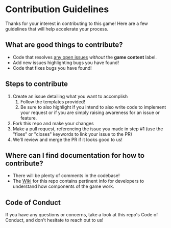 # Contribution Guidelines

Thanks for your interest in contributing to this game! Here are a few guidelines that will help accelerate your process.

## What are good things to contribute?

- Code that resolves [any open issues](https://github.com/Option-2-Games/Spectral-Shift/issues) *without* the **game content** label.
- Add new issues highlighting bugs you have found!
- Code that fixes bugs you have found!

## Steps to contribute

1. Create an issue detailing what you want to accomplish
   1. Follow the templates provided!
   1. Be sure to also highlight if you intend to also write code to implement your request or if you are simply raising awareness for an issue or feature.
1. Fork this repo and make your changes
1. Make a pull request, referencing the issue you made in step #1 (use the "fixes" or "closes" keywords to link your issue to the PR)
1. We'll review and merge the PR if it looks good to us!

## Where can I find documentation for how to contribute?

- There will be plenty of comments in the codebase!
- The [Wiki](https://github.com/Option-2-Games/Spectral-Shift/wiki) for this repo contains pertinent info for developers to understand how components of the game work.

## Code of Conduct

If you have any questions or concerns, take a look at this repo's Code of Conduct, and don't hesitate to reach out to us!
